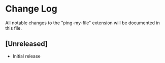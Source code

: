 # Change Log

All notable changes to the "ping-my-file" extension will be documented in this file.

## [Unreleased]

- Initial release